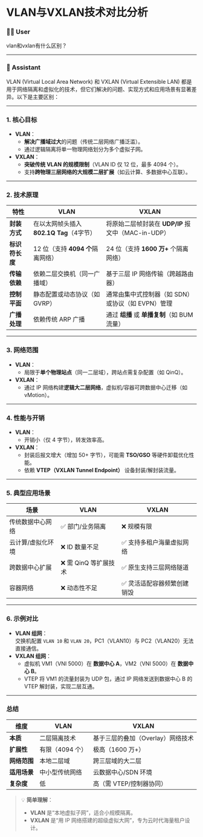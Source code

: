 # VLAN与VXLAN技术对比分析

### 🧑‍💻 User

vlan和vxlan有什么区别？

---

### 🤖 Assistant

VLAN (Virtual Local Area Network) 和 VXLAN (Virtual Extensible LAN) 都是用于网络隔离和虚拟化的技术，但它们解决的问题、实现方式和应用场景有显著差异。以下是主要区别：

---

### **1. 核心目标**
- **VLAN**：  
  - **解决广播域过大**的问题（传统二层网络广播泛滥）。  
  - 通过逻辑隔离将单一物理网络划分为多个虚拟子网。  
- **VXLAN**：  
  - **突破传统 VLAN 的规模限制**（VLAN ID 仅 12 位，最多 4094 个）。  
  - 支持**跨物理三层网络的大规模二层扩展**（如云计算、多数据中心互联）。

---

### **2. 技术原理**
| **特性**         | **VLAN**                            | **VXLAN**                            |
|------------------|-------------------------------------|--------------------------------------|
| **封装方式**     | 在以太网帧头插入 **802.1Q Tag**（4字节） | 将原始二层帧封装在 **UDP/IP** 报文中（MAC-in-UDP） |
| **标识符长度**   | 12 位（支持 **4094 个**隔离网络）     | 24 位（支持 **1600 万+** 个隔离网络） |
| **传输依赖**     | 依赖二层交换机（同一广播域）          | 基于三层 IP 网络传输（跨越路由器）    |
| **控制平面**     | 静态配置或动态协议（如 GVRP）         | 通常由集中式控制器（如 SDN）或协议（如 EVPN）管理 |
| **广播处理**     | 依赖传统 ARP 广播                     | 通过 **组播** 或 **单播复制**（如 BUM 流量） |

---

### **3. 网络范围**
- **VLAN**：  
  - 局限于**单个物理站点**（同一二层域），跨站点需复杂配置（如 QinQ）。  
- **VXLAN**：  
  - 通过 IP 网络构建**逻辑大二层网络**，虚拟机/容器可跨数据中心迁移（如 vMotion）。

---

### **4. 性能与开销**
- **VLAN**：  
  - 开销小（仅 4 字节），转发效率高。  
- **VXLAN**：  
  - 封装后报文增大（增加 50+ 字节），可能需 **TSO/GSO** 等硬件卸载优化性能。  
  - 依赖 **VTEP（VXLAN Tunnel Endpoint）** 设备封装/解封装流量。

---

### **5. 典型应用场景**
| **场景**               | **VLAN**                     | **VXLAN**                          |
|------------------------|------------------------------|------------------------------------|
| 传统数据中心网络       | ✅ 部门/业务隔离              | ❌ 规模有限                        |
| 云计算/虚拟化环境      | ❌ ID 数量不足                | ✅ 支持多租户海量虚拟网络          |
| 跨数据中心扩展         | ❌ 需 QinQ 等扩展技术         | ✅ 原生支持三层网络隧道            |
| 容器网络               | ❌ 动态性不足                 | ✅ 灵活适配容器频繁创建销毁        |

---

### **6. 示例对比**
- **VLAN 组网**：  
  交换机配置 `VLAN 10` 和 `VLAN 20`，PC1（VLAN10）与 PC2（VLAN20）无法直接通信。  
- **VXLAN 组网**：  
  - 虚拟机 VM1（VNI 5000）在 **数据中心 A**，VM2（VNI 5000）在 **数据中心 B**。  
  - VTEP 将 VM1 的流量封装为 UDP 包，通过 IP 网络发送到数据中心 B 的 VTEP 解封装，实现二层互通。

---

### **总结**
| **维度**       | **VLAN**                     | **VXLAN**                          |
|----------------|------------------------------|------------------------------------|
| **本质**       | 二层隔离技术                 | 基于三层的叠加（Overlay）网络技术  |
| **扩展性**     | 有限（4094 个）              | 极高（1600 万+）                   |
| **网络范围**   | 本地二层域                   | 跨三层域的大二层                   |
| **适用场景**   | 中小型传统网络               | 云数据中心/SDN 环境                |
| **复杂度**     | 低                           | 高（需 VTEP/控制器协同）           |

> 💡 **简单理解**：  
> - **VLAN** 是“本地虚拟子网”，适合小规模隔离。  
> - **VXLAN** 是“用 IP 网络搭建的超级虚拟大网”，专为云时代海量租户设计。